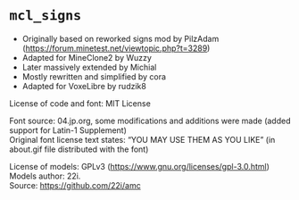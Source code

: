 # `mcl_signs`

* Originally based on reworked signs mod by PilzAdam (https://forum.minetest.net/viewtopic.php?t=3289)
* Adapted for MineClone2 by Wuzzy
* Later massively extended by Michial
* Mostly rewritten and simplified by cora
* Adapted for VoxeLibre by rudzik8

License of code and font: MIT License

Font source: 04.jp.org, some modifications and additions were made (added support for Latin-1 Supplement)\
Original font license text states: “YOU MAY USE THEM AS YOU LIKE” (in about.gif file distributed with the font)

License of models: GPLv3 (https://www.gnu.org/licenses/gpl-3.0.html)\
Models author: 22i.\
Source: <https://github.com/22i/amc>
